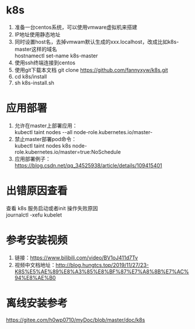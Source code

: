 # k8s
1. 准备一台centos系统，可以使用vmware虚拟机来搭建
2. IP地址使用静态地址
3. 同时设置host名，去掉vmwam默认生成的xxx.localhost，改成比如k8s-master这样的域名  
   hostnamectl set-name k8s-master
4. 使用ssh终端连接到centos
5. 使用git下载本文档 git clone https://github.com/fannyxyw/k8s.git
6. cd k8s/install
7. sh k8s-install.sh

# 应用部署
1. 允许在master上部署应用：  
  kubectl taint nodes --all node-role.kubernetes.io/master-  
2. 禁止master部署pod命令：  
  kubectl taint nodes k8s node-role.kubernetes.io/master=true:NoSchedule
3. 应用部署例子：  
   https://blog.csdn.net/qq_34525938/article/details/109415401  

# 出错原因查看  
查看 k8s 服务启动或者init 操作失败原因  
journalctl -xefu kubelet

# 参考安装视频  
1. 链接：https://www.bilibili.com/video/BV1oJ411d7Tv  
2. 视频中文档地址：http://blog.hungtcs.top/2019/11/27/23-K8S%E5%AE%89%E8%A3%85%E8%BF%87%E7%A8%8B%E7%AC%94%E8%AE%B0

# 离线安装参考  
https://gitee.com/h0wp0710/myDoc/blob/master/doc/k8s


